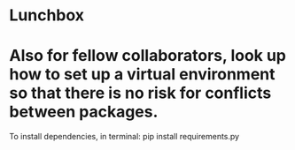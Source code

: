 # Lunchbox

# Also for fellow collaborators, look up how to set up a virtual environment so that there is no risk for conflicts between packages. 

To install dependencies, in terminal:
pip install requirements.py



